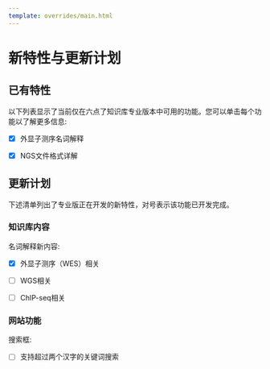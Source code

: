 ```yaml
---
template: overrides/main.html
---
```


# 新特性与更新计划



## 已有特性

以下列表显示了当前仅在六点了知识库专业版本中可用的功能。您可以单击每个功能以了解更多信息:

- [x] 外显子测序名词解释
- [x] NGS文件格式详解



## 更新计划

下述清单列出了专业版正在开发的新特性，对号表示该功能已开发完成。

[16]: https://www.instagram.com/squidfunk/

### 知识库内容



名词解释新内容:

- [x] 外显子测序（WES）相关
- [ ] WGS相关
- [ ] ChIP-seq相关


### 网站功能


搜索框:

- [ ] 支持超过两个汉字的关键词搜索

